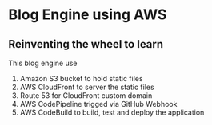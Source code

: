 # Blog Engine using AWS

## Reinventing the wheel to learn
This blog engine use
1. Amazon S3 bucket to hold static files
2. AWS CloudFront to server the static files
3. Route 53 for CloudFront custom domain
4. AWS CodePipeline trigged via GitHub Webhook
5. AWS CodeBuild to build, test and deploy the application